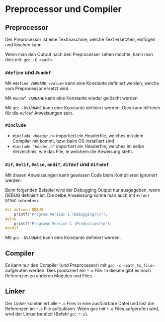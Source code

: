 # Preprocessor und Compiler

## Preprocessor

Der Preprocessor ist eine Textmaschine, welche Text ersetzten, einfügen und löschen kann.

Wenn man den Output nach den Preprocesser sehen möchte, kann man dies mit: `gcc -E <path>`

### `#define` und `#undef`

Mit `#define VARNAME <value>` kann eine Konstante definiert werden, welche vom Preprocessor ersetzt wird. 

Mit `#undef VARNAME` kann eine Konstante wieder gelöscht werden

Mit `gcc -DVARNAME` kann eine Konstante definiert werden. Dies kann hilfreich für die `#ifdef` Anweisungen sein.

### `#include`

* `#include <header.h>` importiert ein Headerfile, welches mit dem Compiler mit kommt, bzw. beim OS installiert sind
* `#include "header.h"` importiert ein Headerfile, welches im selbe Verzeichnis, wie das File, in welchem die Anweisung steht.

### `#if`, `#elif`, `#else`, `endif`, `#ifdef` und `#ifndef`

Mit diesen Anweissungen kann gewissen Code beim Kompilieren ignoriert werden.

Beim folgenden Beispiel wird der Debugging Output nur ausgegeben, wenn DEBUG definiert ist. Die selbe Anweissung könne man auch mit `#ifdef DEBUG` schreiben.

```c
#if defined DEBUG
	printf("Program Version 1 (Debugging)\n");
#else
	printf("Programm Version 1 (Production)\n");
#endif
```

Mit `gcc -DVARNAME` kann eine Konstante definiert werden.

## Compiler

Es kann nur den Compiler (und Preprocessor) mit `gcc -c <path_to_file>` aufgerufen werden. Dies produziert ein `*.o` File. In diesem gibt es noch Referenzen zu anderen Modulen und Files. 

## Linker

Der Linker kombiniert alle `*.o` Files in eine ausführbare Datei und löst die Referenzen im `*.o` File aufzulösen. Wenn gcc mit `*.o` Files aufgerufen wird, wird der Linker benützt (Befehl `gcc *.o`).
